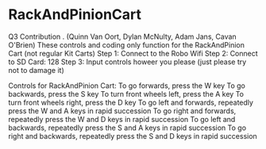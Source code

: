 # RackAndPinionCart
Q3 Contribution . (Quinn Van Oort, Dylan McNulty, Adam Jans, Cavan O'Brien)
These controls and coding only function for the RackAndPinion Cart (not regular Kit Carts)
Step 1: Connect to the Robo Wifi
Step 2: Connect to SD Card: 128
Step 3: Input controls howeer you please (just please try not to damage it)

Controls for RackAndPinion Cart:
  To go forwards, press the W key
  To go backwards, press the S key
  To turn front wheels left, press the A key
  To turn front wheels right, press the D key
  To go left and forwards, repeatedly press the W and A keys in rapid succession
  To go right and forwards, repeatedly press the W and D keys in rapid succession
  To go left and backwards, repeatedly press the S and A keys in rapid succession
  To go right and backwards, repeatedly press the S and D keys in rapid succession
